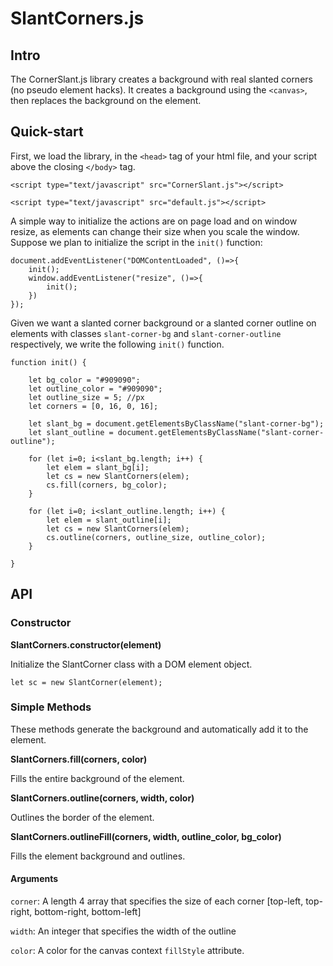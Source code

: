 # SlantCorners.js

## Intro

The CornerSlant.js library creates a background with real slanted corners (no pseudo element hacks). It creates a background using the `<canvas>`, then replaces the background on the element.

## Quick-start

First, we load the library, in the `<head>` tag of your html file, and your script above the closing `</body>` tag.

```
<script type="text/javascript" src="CornerSlant.js"></script>
```

```
<script type="text/javascript" src="default.js"></script>
```



A simple way to initialize the actions are on page load and on window resize, as elements can change their size when you scale the window. Suppose we plan to initialize the script in the `init()` function:

```
document.addEventListener("DOMContentLoaded", ()=>{
    init();
    window.addEventListener("resize", ()=>{
        init();
    })
});
```

Given we want a slanted corner background or a slanted corner outline on elements with classes `slant-corner-bg` and `slant-corner-outline` respectively, we write the following `init()` function.

```
function init() {

    let bg_color = "#909090";
    let outline_color = "#909090";
    let outline_size = 5; //px
    let corners = [0, 16, 0, 16];

    let slant_bg = document.getElementsByClassName("slant-corner-bg");
    let slant_outline = document.getElementsByClassName("slant-corner-outline");

    for (let i=0; i<slant_bg.length; i++) {
        let elem = slant_bg[i];
        let cs = new SlantCorners(elem);
        cs.fill(corners, bg_color);
    }

    for (let i=0; i<slant_outline.length; i++) {
        let elem = slant_outline[i];
        let cs = new SlantCorners(elem);
        cs.outline(corners, outline_size, outline_color);
    }
    
}

```

## API

### Constructor

**SlantCorners.constructor(element)**

Initialize the SlantCorner class with a DOM element object.

```
let sc = new SlantCorner(element);
```

### Simple Methods

These methods generate the background and automatically add it to the element.

**SlantCorners.fill(corners, color)**

Fills the entire background of the element.

**SlantCorners.outline(corners, width, color)**

Outlines the border of the element.

**SlantCorners.outlineFill(corners, width, outline_color, bg_color)**

Fills the element background and outlines.

#### Arguments

`corner`: A length 4 array that specifies the size of each corner [top-left, top-right, bottom-right, bottom-left]

`width`: An integer that specifies the width of the outline

`color`: A color for the canvas context `fillStyle` attribute.